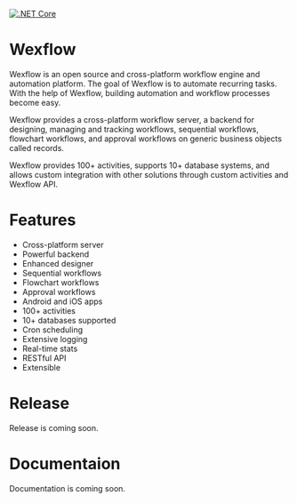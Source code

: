 [![.NET Core](https://github.com/aelassas/wexflow/actions/workflows/dotnet-core.yml/badge.svg)](https://github.com/aelassas/wexflow/actions/workflows/dotnet-core.yml)

# Wexflow

Wexflow is an open source and cross-platform workflow engine and automation platform. The goal of Wexflow is to automate recurring tasks. With the help of Wexflow, building automation and workflow processes become easy.

Wexflow provides a cross-platform workflow server, a backend for designing, managing and tracking workflows, sequential workflows, flowchart workflows, and approval workflows on generic business objects called records.

Wexflow provides 100+ activities, supports 10+ database systems, and allows custom integration with other solutions through custom activities and Wexflow API.

# Features

* Cross-platform server
* Powerful backend
* Enhanced designer
* Sequential workflows
* Flowchart workflows
* Approval workflows
* Android and iOS apps
* 100+ activities
* 10+ databases supported
* Cron scheduling
* Extensive logging
* Real-time stats
* RESTful API
* Extensible

# Release

Release is coming soon.

# Documentaion

Documentation is coming soon.